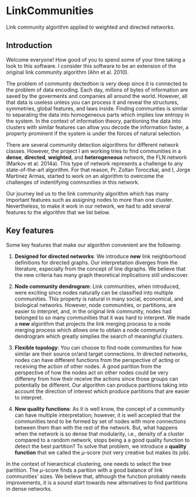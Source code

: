 # LinkCommunities
 Link community algorithm applied to weighted and directed networks.

 ## Introduction
 Welcome everyone! How good of you to spend some of your time taking a look to this software. I consider this software to be an extension of the original link community algorithm (Ahn et al. 2010).
 
 The problem of community dectedtion is very deep since it is connected to the problem of data encoding. Each day, millons of bytes of information are saved by the goverments and companies all around the world. However, all that data is useless unless you can process it and reveal the structures, symmetries, global features, and laws inside. Finding communties is similar to separating the data into homogeneous parts which implies low entropy in the system. In the context of information theory, paritioning the data into clusters with similar features can allow you decode the information faster, a property prominent if the system is under the forces of natural selection.

 There are several community detection algorithms for different network classes. However, the project I am working tries to find communities in a **dense**, **directed**, **weighted**, and **heterogeneous** network, the FLN network (Markov et al. 2014a). This type of network represents a challenge to any state-of-the-art algorithm. For that reason, Pr. Zoltan Toroczkai, and I, Jorge Martinez Armas, started to work on an algorithm to overcome the challenges of indentifying communities in this network.

 Our journey led us to the link community algorithm which has many important features such as assigning nodes to more than one cluster. Nevertheless, to make it work in our network, we had to add several features to the algorithm that we list below.

## Key features
Some key features that make our algorithm convenient are the following:

1. **Designed for directed networks**: We introduce **new** link neighborhood definitions for directed graphs. Our interpretation diverges from the literature, especially from the concept of line digraphs. We believe that the new criteria has many graph theoretical implications still undiscover.

2. **Node community dendrogram**: Link communities, when introduced, were exciting since nodes naturally can be classified into multiple communities. This property is natural in many social, economical, and biological networks. However, node communities, or partitions, are easier to interpret, and, in the original link community, nodes had belonged to so many communities that it was hard to interpret. We made a **new** algorithm that projects the link merging process to a node merging process which allows one to obtain a node community dendrogram which greatly simplies the search of meaningful clusters.

3. **Flexible topology**: You can choose to find node communities for how similar are their source or/and target connections. In directed networks, nodes can have different functions from the perspective of acting or receiving the action of other nodes. A good parition from the perspective of how the nodes act on other nodes could be very differeny from how their receive the actions since those groups can potentially be different. Our algorithm can produce partitions taking into account the direction of interest which produce partitions that are easier to interpret.

4. **New quality functions**: As it is well know, the concept of a community can have multiple interpretation; however, it is well accepted that the communities tend to be formed by set of nodes with more connections between them than with the rest of the network. But, what happens when the network is so dense that modularity, i.e., density of a cluster compared to a random network, stops being a a good quality function to detect the best partition? To solve that problem, we introduce a **quality function** that we called the $\mu$-score (not very creative but makes its job).

In the context of hierarchical clustering, one needs to select the tree partition. The $\mu$-score finds a parition with a good balance of link communities' sizes. We believe that, although the function probably needs improvements, it is a sound start towards new alternatives to find partitions in dense networks.
